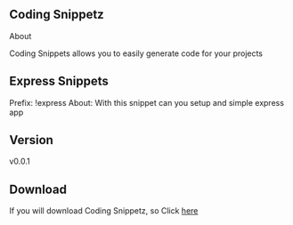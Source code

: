 ## Coding Snippetz

<p>About</p>
<p>Coding Snippets allows you to easily generate code for your projects</p>

## Express Snippets

Prefix: !express
About: With this snippet can you setup and simple express app

## Version

v0.0.1

## Download

If you will download Coding Snippetz, so Click [here](https://marketplace.visualstudio.com/items?itemName=DevLasseV.coding-snippetz)
